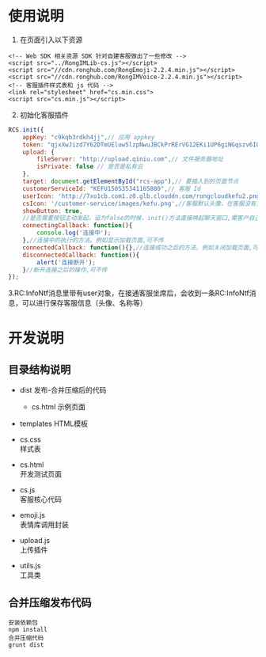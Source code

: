 # 使用说明
1. 在页面引入以下资源
```
<!-- Web SDK 相关资源 SDK 针对自建客服做出了一些修改 -->
<script src="../RongIMLib-cs.js"></script>
<script src="//cdn.ronghub.com/RongEmoji-2.2.4.min.js"></script>
<script src="//cdn.ronghub.com/RongIMVoice-2.2.4.min.js"></script>
<!-- 客服插件样式表和 js 代码 -->
<link rel="stylesheet" href="cs.min.css">
<script src="cs.min.js"></script>

```
2. 初始化客服插件
``` javascript
RCS.init({
    appKey: "c9kqb3rdkh4jj",// 应用 appkey
    token: "qjxXwJizd7Y62DTmUEluw5lzpNwuJBCkPrRErVG12EKi1UP6giNGqszv6IQX0IndGKwjoGwevVmUVSN0x458KOqK0LwxTuhy",// 当前游客或登录用户 token
    upload: {
        fileServer: "http://upload.qiniu.com",// 文件服务器地址
        isPrivate: false // 是否是私有云
    },
    target: document.getElementById("rcs-app"),// 要插入到的页面节点
    customerServiceId: "KEFU150535341165880",// 客服 Id
    userIcon: 'http://7xo1cb.com1.z0.glb.clouddn.com/rongcloudkefu2.png',//用户默认头像，在用户没有头像的时候显示，绝对路径
    csIcon: '/customer-service/images/kefu.png',//客服默认头像，在客服没有头像的时候显示，绝对路径
    showButton: true,
    //是否需要按钮主动发起，设为false的时候，init()方法直接唤起聊天窗口,需客户自己编写按钮，点击之后调用init(),templates中的button模板不可用;设为true的时候，init()首先唤起客服咨询按钮，点击之后才连接客服，唤起聊天窗口，在进入页面之后就需调用init()方法。此参数是为了方便客户在点击客服按钮后自行获取token，在获取到token之后，执行init()即可。
    connectingCallback: function(){
        console.log('连接中');
    },//连接中的执行的方法，例如显示加载页面,可不传
    connectedCallback: function(){},//连接成功之后的方法，例如关闭加载页面,可不传
    disconnectedCallback: function(){
        alert('连接断开');
    }//断开连接之后的操作,可不传
});
```
3.RC:InfoNtf消息里带有user对象，在接通客服坐席后，会收到一条RC:InfoNtf消息，可以进行保存客服信息（头像、名称等）

# 开发说明
## 目录结构说明
- dist 
    发布-合并压缩后的代码
    + cs.html
        示例页面
- templates
    HTML模板

- cs.css  
    样式表
- cs.html  
    开发测试页面
- cs.js  
    客服核心代码
- emoji.js  
    表情库调用封装
- upload.js  
    上传插件
- utils.js  
    工具类

## 合并压缩发布代码
```
安装依赖包
npm install
合并压缩代码
grunt dist
```